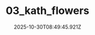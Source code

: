 ---
title: "03_kath_flowers"
description: ""
image: "/uploads/photos/0015-03_kath_flowers.webp"
display: "/uploads/photos/0015-03_kath_flowers-display.webp"
thumbnail: "/uploads/photos/0015-03_kath_flowers-thumb.webp"
width: 4000
height: 6000
featured: false
date: 2025-10-30T08:49:45.921Z
order: 0
---